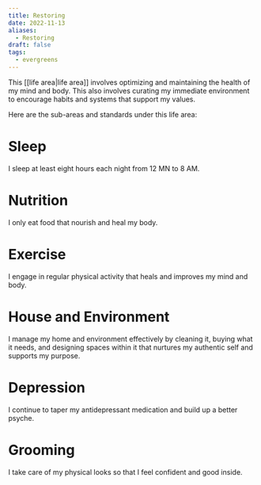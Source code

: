 ```yaml
---
title: Restoring
date: 2022-11-13
aliases:
  - Restoring
draft: false
tags:
  - evergreens
---
```

This [[life area|life area]] involves optimizing and maintaining the health of my mind and body. This also involves curating my immediate environment to encourage habits and systems that support my values.

Here are the sub-areas and standards under this life area:

# Sleep

I sleep at least eight hours each night from 12 MN to 8 AM.

# Nutrition

I only eat food that nourish and heal my body.

# Exercise

I engage in regular physical activity that heals and improves my mind and body.

# House and Environment

I manage my home and environment effectively by cleaning it, buying what it needs, and designing spaces within it that nurtures my authentic self and supports my purpose.

# Depression

I continue to taper my antidepressant medication and build up a better psyche.

# Grooming

I take care of my physical looks so that I feel confident and good inside.